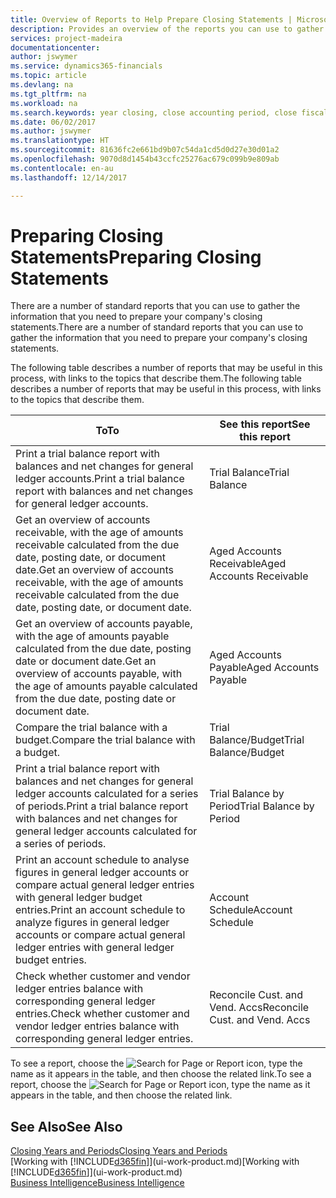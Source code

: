 ```yaml
---
title: Overview of Reports to Help Prepare Closing Statements | Microsoft Docs
description: Provides an overview of the reports you can use to gather information to prepare your company's closing statements when closing the fiscal year.
services: project-madeira
documentationcenter: 
author: jswymer
ms.service: dynamics365-financials
ms.topic: article
ms.devlang: na
ms.tgt_pltfrm: na
ms.workload: na
ms.search.keywords: year closing, close accounting period, close fiscal year, aging, creditor payments, vendor payments, assets, liabilities, equity, analysis, reporting, financial report, business intelligence, BI, Power Bi, KPI
ms.date: 06/02/2017
ms.author: jswymer
ms.translationtype: HT
ms.sourcegitcommit: 81636fc2e661bd9b07c54da1cd5d0d27e30d01a2
ms.openlocfilehash: 9070d8d1454b43ccfc25276ac679c099b9e809ab
ms.contentlocale: en-au
ms.lasthandoff: 12/14/2017

---
```

# <a name="preparing-closing-statements"></a><span data-ttu-id="523d6-103">Preparing Closing Statements</span><span class="sxs-lookup"><span data-stu-id="523d6-103">Preparing Closing Statements</span></span>
<span data-ttu-id="523d6-104">There are a number of standard reports that you can use to gather the information that you need to prepare your company's closing statements.</span><span class="sxs-lookup"><span data-stu-id="523d6-104">There are a number of standard reports that you can use to gather the information that you need to prepare your company's closing statements.</span></span>

<span data-ttu-id="523d6-105">The following table describes a number of reports that may be useful in this process, with links to the topics that describe them.</span><span class="sxs-lookup"><span data-stu-id="523d6-105">The following table describes a number of reports that may be useful in this process, with links to the topics that describe them.</span></span>

| <span data-ttu-id="523d6-106">To</span><span class="sxs-lookup"><span data-stu-id="523d6-106">To</span></span> | <span data-ttu-id="523d6-107">See this report</span><span class="sxs-lookup"><span data-stu-id="523d6-107">See this report</span></span> |
| --- | --- |
| <span data-ttu-id="523d6-108">Print a trial balance report with balances and net changes for general ledger accounts.</span><span class="sxs-lookup"><span data-stu-id="523d6-108">Print a trial balance report with balances and net changes for general ledger accounts.</span></span> |<span data-ttu-id="523d6-109">Trial Balance</span><span class="sxs-lookup"><span data-stu-id="523d6-109">Trial Balance</span></span> |
| <span data-ttu-id="523d6-110">Get an overview of accounts receivable, with the age of amounts receivable calculated from the due date, posting date, or document date.</span><span class="sxs-lookup"><span data-stu-id="523d6-110">Get an overview of accounts receivable, with the age of amounts receivable calculated from the due date, posting date, or document date.</span></span> |<span data-ttu-id="523d6-111">Aged Accounts Receivable</span><span class="sxs-lookup"><span data-stu-id="523d6-111">Aged Accounts Receivable</span></span> |
| <span data-ttu-id="523d6-112">Get an overview of accounts payable, with the age of amounts payable calculated from the due date, posting date or document date.</span><span class="sxs-lookup"><span data-stu-id="523d6-112">Get an overview of accounts payable, with the age of amounts payable calculated from the due date, posting date or document date.</span></span> |<span data-ttu-id="523d6-113">Aged Accounts Payable</span><span class="sxs-lookup"><span data-stu-id="523d6-113">Aged Accounts Payable</span></span> |
| <span data-ttu-id="523d6-114">Compare the trial balance with a budget.</span><span class="sxs-lookup"><span data-stu-id="523d6-114">Compare the trial balance with a budget.</span></span> |<span data-ttu-id="523d6-115">Trial Balance/Budget</span><span class="sxs-lookup"><span data-stu-id="523d6-115">Trial Balance/Budget</span></span> |
| <span data-ttu-id="523d6-116">Print a trial balance report with balances and net changes for general ledger accounts calculated for a series of periods.</span><span class="sxs-lookup"><span data-stu-id="523d6-116">Print a trial balance report with balances and net changes for general ledger accounts calculated for a series of periods.</span></span> |<span data-ttu-id="523d6-117">Trial Balance by Period</span><span class="sxs-lookup"><span data-stu-id="523d6-117">Trial Balance by Period</span></span> |
| <span data-ttu-id="523d6-118">Print an account schedule to analyse figures in general ledger accounts or compare actual general ledger entries with general ledger budget entries.</span><span class="sxs-lookup"><span data-stu-id="523d6-118">Print an account schedule to analyze figures in general ledger accounts or compare actual general ledger entries with general ledger budget entries.</span></span> |<span data-ttu-id="523d6-119">Account Schedule</span><span class="sxs-lookup"><span data-stu-id="523d6-119">Account Schedule</span></span> |
| <span data-ttu-id="523d6-120">Check whether customer and vendor ledger entries balance with corresponding general ledger entries.</span><span class="sxs-lookup"><span data-stu-id="523d6-120">Check whether customer and vendor ledger entries balance with corresponding general ledger entries.</span></span> |<span data-ttu-id="523d6-121">Reconcile Cust. and Vend. Accs</span><span class="sxs-lookup"><span data-stu-id="523d6-121">Reconcile Cust. and Vend. Accs</span></span> |

<span data-ttu-id="523d6-122">To see a report, choose the ![Search for Page or Report](media/ui-search/search_small.png "Search for Page or Report icon") icon, type the name as it appears in the table, and then choose the related link.</span><span class="sxs-lookup"><span data-stu-id="523d6-122">To see a report, choose the ![Search for Page or Report](media/ui-search/search_small.png "Search for Page or Report icon") icon, type the name as it appears in the table, and then choose the related link.</span></span>

## <a name="see-also"></a><span data-ttu-id="523d6-123">See Also</span><span class="sxs-lookup"><span data-stu-id="523d6-123">See Also</span></span>
[<span data-ttu-id="523d6-124">Closing Years and Periods</span><span class="sxs-lookup"><span data-stu-id="523d6-124">Closing Years and Periods</span></span>](year-close-years-periods.md)  
<span data-ttu-id="523d6-125">[Working with [!INCLUDE[d365fin](includes/d365fin_md.md)]](ui-work-product.md)</span><span class="sxs-lookup"><span data-stu-id="523d6-125">[Working with [!INCLUDE[d365fin](includes/d365fin_md.md)]](ui-work-product.md)</span></span>  
[<span data-ttu-id="523d6-126">Business Intelligence</span><span class="sxs-lookup"><span data-stu-id="523d6-126">Business Intelligence</span></span>](bi.md)

